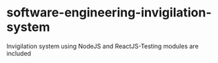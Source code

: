 # software-engineering-invigilation-system
Invigilation system using NodeJS and ReactJS-Testing modules are included
